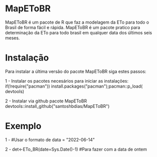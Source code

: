 # MapEToBR
MapEToBR é um pacote de R que faz a modelagem da ETo para todo o Brasil de forma fácil e rápida. MapEToBR é um pacote pratico para determinação da ETo para todo brasil em qualquer data dos últimos seis meses.

# Instalação
Para instalar a última versão do pacote MapEToBR siga estes passos:

1 - Instalar os pacotes necesários para iniciar as instalações:
if(!require("pacman")) install.packages("pacman");pacman::p_load(
  devtools)

2 - Instalar via github pacote MapEToBR devtools::install_github("santoshbdias/MapEToBR")

# Exemplo

1 - #Usar o formato de data = "2022-06-14"

2 - det<-ETo_BR(date=Sys.Date()-1) #Para fazer com a data de ontem

